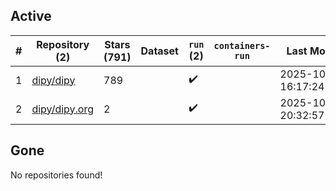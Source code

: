 ## Active
| # | Repository (2) | Stars (791) | Dataset | `run` (2) | `containers-run` | Last Modified |
| --- | --- | --- | --- | --- | --- | --- |
| 1 | [dipy/dipy](https://github.com/dipy/dipy) | 789 |  | :heavy_check_mark: |  | 2025-10-30 16:17:24+00:00 |
| 2 | [dipy/dipy.org](https://github.com/dipy/dipy.org) | 2 |  | :heavy_check_mark: |  | 2025-10-27 20:32:57+00:00 |

## Gone
No repositories found!

